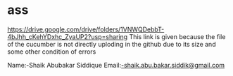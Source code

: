# ass
https://drive.google.com/drive/folders/1VNWQDebbT-4bJhh_cKehYDxhc_ZyaUP2?usp=sharing
This link is given because the file of the cucumber is not directly uploding in the github due to its size and some other condition of errors


Name:-Shaik Abubakar Siddique
Email:-shaik.abu.bakar.siddik@gmail.com
